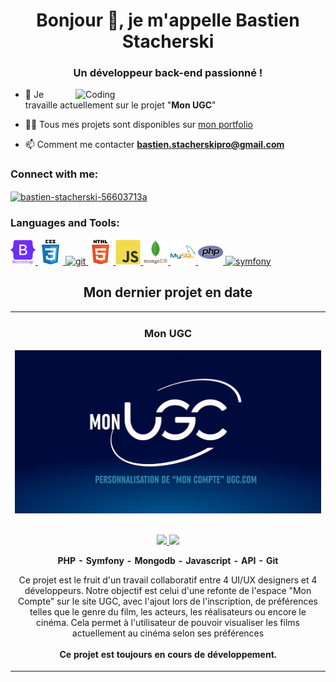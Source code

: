 
<h1 align="center">Bonjour 👋, je m'appelle Bastien Stacherski</h1>

<h3 align="center">Un développeur back-end passionné !</h3>

<img align="right" alt="Coding" width="400" src="https://www.chawtechsolutions.com/wp-content/uploads/2019/03/developer.gif" />

- 🔭 Je travaille actuellement sur le projet "**Mon UGC**"

- 👨‍💻 Tous mes projets sont disponibles sur [mon portfolio](https://bast4u.github.io/portfolio/index.html#projects)

- 📫 Comment me contacter **bastien.stacherskipro@gmail.com**

<h3 align="left">Connect with me:</h3>
<p align="left">
<a href="https://linkedin.com/in/bastien-stacherski-56603713a" target="blank"><img align="center" src="https://raw.githubusercontent.com/rahuldkjain/github-profile-readme-generator/master/src/images/icons/Social/linked-in-alt.svg" alt="bastien-stacherski-56603713a" height="30" width="40" /></a>
</p>

<h3 align="left">Languages and Tools:</h3>
<p align="left"> <a href="https://getbootstrap.com" target="_blank" rel="noreferrer"> <img src="https://raw.githubusercontent.com/devicons/devicon/master/icons/bootstrap/bootstrap-plain-wordmark.svg" alt="bootstrap" width="40" height="40"/> </a> <a href="https://www.w3schools.com/css/" target="_blank" rel="noreferrer"> <img src="https://raw.githubusercontent.com/devicons/devicon/master/icons/css3/css3-original-wordmark.svg" alt="css3" width="40" height="40"/> </a> <a href="https://git-scm.com/" target="_blank" rel="noreferrer"> <img src="https://www.vectorlogo.zone/logos/git-scm/git-scm-icon.svg" alt="git" width="40" height="40"/> </a> <a href="https://www.w3.org/html/" target="_blank" rel="noreferrer"> <img src="https://raw.githubusercontent.com/devicons/devicon/master/icons/html5/html5-original-wordmark.svg" alt="html5" width="40" height="40"/> </a> <a href="https://developer.mozilla.org/en-US/docs/Web/JavaScript" target="_blank" rel="noreferrer"> <img src="https://raw.githubusercontent.com/devicons/devicon/master/icons/javascript/javascript-original.svg" alt="javascript" width="40" height="40"/> </a> <a href="https://www.mongodb.com/" target="_blank" rel="noreferrer"> <img src="https://raw.githubusercontent.com/devicons/devicon/master/icons/mongodb/mongodb-original-wordmark.svg" alt="mongodb" width="40" height="40"/> </a> <a href="https://www.mysql.com/" target="_blank" rel="noreferrer"> <img src="https://raw.githubusercontent.com/devicons/devicon/master/icons/mysql/mysql-original-wordmark.svg" alt="mysql" width="40" height="40"/> </a> <a href="https://www.php.net" target="_blank" rel="noreferrer"> <img src="https://raw.githubusercontent.com/devicons/devicon/master/icons/php/php-original.svg" alt="php" width="40" height="40"/> </a> <a href="https://symfony.com" target="_blank" rel="noreferrer"> <img src="https://symfony.com/logos/symfony_black_03.svg" alt="symfony" width="40" height="40"/> </a> </p>

<h2 align="center">Mon dernier projet en date</h2>
<div align="center">
	<table>
		<tr>
			<td width="50%">
				<h3 align="center">Mon UGC</h3>
				<div align="center">  
					<a href='' target="_blank">
						<img src="./assets/mon_UGC.png" alt="projet_1" height="50%" />
					</a>
					<br><br>
					<p>
						<a href="https://github.com/teamugc/projet_ugc/tree/bastien_020823" target="_blank">
							<img src="https://img.shields.io/badge/Repo-lightgrey?style=for-the-badge&logo=github"/>
						</a>
						<a href="https://www.behance.net/gallery/176821791/Mon-UGC-Projet-La-Passerelle">
							<img src="https://img.shields.io/badge/Behance-lightgrey?style=for-the-badge">
						</a>
					</p>
					<p><strong> PHP - Symfony - Mongodb - Javascript - API - Git </strong></p>
					<p>
					Ce projet est le fruit d'un travail collaboratif entre 4 UI/UX designers et 4 développeurs. Notre objectif est celui d'une refonte de l'espace "Mon Compte" sur le site UGC, avec l'ajout lors de l'inscription, de préférences telles que le genre du film, les acteurs, les réalisateurs ou encore le cinéma. Cela permet à l'utilisateur de pouvoir visualiser les films actuellement au cinéma selon ses préférences <br><br>
					<b> Ce projet est toujours en cours de développement. </b>
					</p>
				</div>
            </td>
        </tr>
	</table>
</div>
